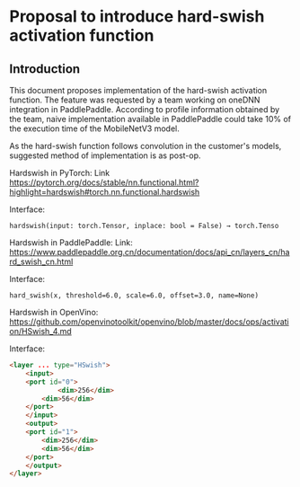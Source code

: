 # Proposal to introduce hard-swish activation function

## Introduction
This document proposes implementation of the hard-swish activation function. The feature was requested by a team working on oneDNN integration in PaddlePaddle.
According to profile information obtained by the team, naive implementation available in PaddlePaddle could take 10% of the execution time of the MobileNetV3 model.

As the hard-swish function follows convolution in the customer's models, suggested method of implementation is as post-op.

Hardswish in PyTorch:
Link
https://pytorch.org/docs/stable/nn.functional.html?highlight=hardswish#torch.nn.functional.hardswish

Interface:
```
hardswish(input: torch.Tensor, inplace: bool = False) → torch.Tenso
```

Hardswish in PaddlePaddle:
Link:
https://www.paddlepaddle.org.cn/documentation/docs/api_cn/layers_cn/hard_swish_cn.html

Interface:
```
hard_swish(x, threshold=6.0, scale=6.0, offset=3.0, name=None)
```

Hardswish in OpenVino:
https://github.com/openvinotoolkit/openvino/blob/master/docs/ops/activation/HSwish_4.md

Interface:
```HTML
<layer ... type="HSwish">
    <input>
	<port id="0">
        	<dim>256</dim>
		<dim>56</dim>
	</port>
    </input>
    <output>
	<port id="1">
	    <dim>256</dim>
	    <dim>56</dim>
	</port>
    </output>
</layer>
```
